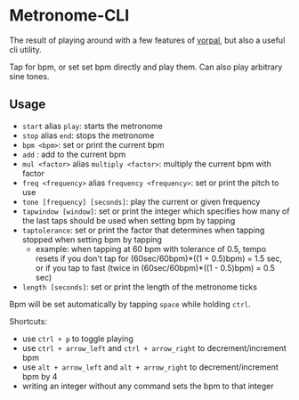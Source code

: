 # Metronome-CLI

The result of playing around with a few features of [vorpal](https://github.com/dthree/vorpal), but also a useful cli utility.

Tap for bpm, or set set bpm directly and play them.
Can also play arbitrary sine tones.

## Usage

- `start` alias `play`: starts the metronome
- `stop` alias `end`: stops the metronome
- `bpm <bpm>`: set or print the current bpm
- `add` <bpm>: add to the current bpm
- `mul <factor>` alias `multiply <factor>`: multiply the current bpm with factor
- `freq <frequency>` alias `frequency <frequency>`: set or print the pitch to use
- `tone [frequency] [seconds]`: play the current or given frequency
- `tapwindow [window]`: set or print the integer which specifies how many of the last taps should be used when setting bpm by tapping
- `taptolerance`: set or print the factor that determines when tapping stopped when setting bpm by tapping
  - example: when tapping at 60 bpm with tolerance of 0.5, tempo resets if you don't tap for (60sec/60bpm)\*((1 + 0.5)bpm) = 1.5 sec, or if you tap to fast (twice in (60sec/60bpm)\*((1 - 0.5)bpm) = 0.5 sec)
- `length [seconds]`: set or print the length of the metronome ticks

Bpm will be set automatically by tapping `space` while holding `ctrl`.

Shortcuts:
  - use `ctrl + p` to toggle playing
  - use `ctrl + arrow_left` and `ctrl + arrow_right` to decrement/increment bpm
  - use `alt + arrow_left` and `alt + arrow_right` to decrement/increment bpm by 4
  - writing an integer without any command sets the bpm to that integer
